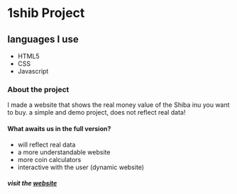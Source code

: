 # 1shib Project

## languages ​​I use
- HTML5
- CSS
- Javascript

### About the project
I made a website that shows the real money value of the Shiba inu you want to buy. a simple and demo project, does not reflect real data!

#### What awaits us in the full version?
- will reflect real data
- a more understandable website
- more coin calculators
- interactive with the user (dynamic website)

##### visit the [website]
[website]: <https://baysalmehmet.github.io/1shib.github.io/>
